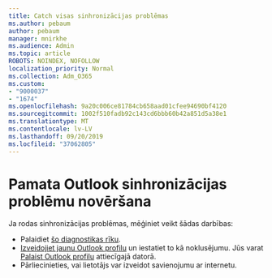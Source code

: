 ```yaml
---
title: Catch visas sinhronizācijas problēmas
ms.author: pebaum
author: pebaum
manager: mnirkhe
ms.audience: Admin
ms.topic: article
ROBOTS: NOINDEX, NOFOLLOW
localization_priority: Normal
ms.collection: Adm_O365
ms.custom:
- "9000037"
- "1674"
ms.openlocfilehash: 9a20c006ce81784cb658aad01cfee94690bf4120
ms.sourcegitcommit: 1002f510fadb92c143cd6bbb60b42a851d5a38e1
ms.translationtype: MT
ms.contentlocale: lv-LV
ms.lasthandoff: 09/20/2019
ms.locfileid: "37062805"
---
```

# <a name="basic-outlook-sync-troubleshooting"></a>Pamata Outlook sinhronizācijas problēmu novēršana

Ja rodas sinhronizācijas problēmas, mēģiniet veikt šādas darbības:

- Palaidiet [šo diagnostikas rīku](https://aka.ms/sara-outlooksendreceive).
- [Izveidojiet jaunu Outlook profilu](https://support.office.com/article/f544c1ba-3352-4b3b-be0b-8d42a540459d) un iestatiet to kā noklusējumu. Jūs varat [Palaist Outlook profilu](https://aka.ms/SaRA-OutlookSetupProfile) attiecīgajā datorā.
- Pārliecinieties, vai lietotājs var izveidot savienojumu ar internetu. 